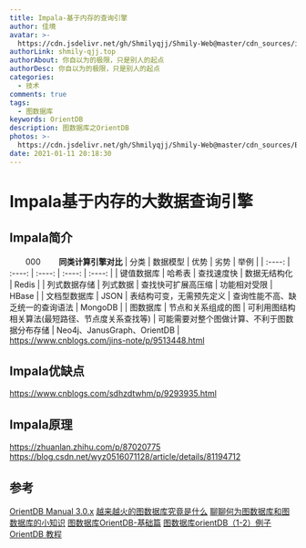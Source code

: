 ```yaml
---
title: Impala-基于内存的查询引擎
author: 佳境
avatar: >-
  https://cdn.jsdelivr.net/gh/Shmilyqjj/Shmily-Web@master/cdn_sources/img/custom/avatar.jpg
authorLink: shmily-qjj.top
authorAbout: 你自以为的极限，只是别人的起点
authorDesc: 你自以为的极限，只是别人的起点
categories:
  - 技术
comments: true
tags:
  - 图数据库
keywords: OrientDB
description: 图数据库之OrientDB
photos: >-
  https://cdn.jsdelivr.net/gh/Shmilyqjj/Shmily-Web@master/cdn_sources/Blog_Images/Impala/Impala-cover.jpg
date: 2021-01-11 20:18:30
---
```

# Impala基于内存的大数据查询引擎

## Impala简介  
&emsp;&emsp;000
&emsp;&emsp;**同类计算引擎对比**
| 分类 | 数据模型 | 优势 | 劣势 | 举例 |
| :----: | :----: | :----: | :----: | :----: |
| 键值数据库 | 哈希表 | 查找速度快 | 数据无结构化 | Redis |
| 列式数据存储 | 列式数据 | 查找快可扩展高压缩 | 功能相对受限 | HBase |
| 文档型数据库 | JSON | 表结构可变，无需预先定义 | 查询性能不高、缺乏统一的查询语法 | MongoDB |
| 图数据库 | 节点和关系组成的图 | 可利用图结构相关算法(最短路径、节点度关系查找等) | 可能需要对整个图做计算、不利于图数据分布存储 | Neo4j、JanusGraph、OrientDB |
https://www.cnblogs.com/jins-note/p/9513448.html


## Impala优缺点
https://www.cnblogs.com/sdhzdtwhm/p/9293935.html
## Impala原理

https://zhuanlan.zhihu.com/p/87020775
https://blog.csdn.net/wyz0516071128/article/details/81194712

## 参考
[OrientDB Manual 3.0.x](http://www.orientdb.org/docs/3.0.x/)
[越来越火的图数据库究竟是什么](https://www.cnblogs.com/mantoudev/p/10414495.html)
[聊聊何为图数据库和图数据库的小知识](https://zhuanlan.zhihu.com/p/79484631)
[图数据库OrientDB-基础篇](https://blog.csdn.net/jinnee/article/details/70224512)
[图数据库orientDB（1-2）例子](https://www.cnblogs.com/lexiaofei/p/6672778.html)
[OrientDB 教程](https://www.w3cschool.cn/orientdb/)
